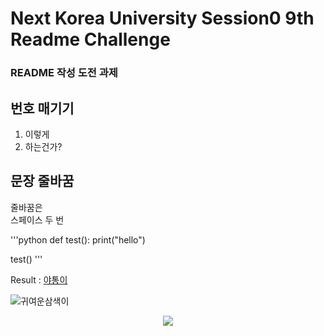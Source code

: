 # Next Korea University Session0 9th Readme Challenge
### README 작성 도전 과제
## 번호 매기기
1. 이렇게
2. 하는건가?
## 문장 줄바꿈
줄바꿈은  
스페이스 두 번

'''python
def test():
    print("hello")

test()
'''

Result : 
[야통이](https://www.youtube.com/watch?v=Gvq4bawFRiU)

<!--
삼색이는 귀여워요
-->

![귀여운삼색이](https://d2u3dcdbebyaiu.cloudfront.net/uploads/atch_img/325/6c298973b5958cd712003b5377863dfe.jpeg)
<p align="center"><img src="https://d2u3dcdbebyaiu.cloudfront.net/uploads/atch_img/325/6c298973b5958cd712003b5377863dfe.jpeg"></p>